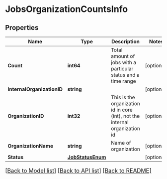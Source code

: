 # JobsOrganizationCountsInfo

## Properties

Name | Type | Description | Notes
------------ | ------------- | ------------- | -------------
**Count** | **int64** | Total amount of jobs with a particular status and a time range | [optional] 
**InternalOrganizationID** | **string** |  | [optional] 
**OrganizationID** | **int32** | This is the organization id in core (int), not the internal organization id | [optional] 
**OrganizationName** | **string** | Name of organization | [optional] 
**Status** | [**JobStatusEnum**](JobStatusEnum.md) |  | [optional] 

[[Back to Model list]](../README.md#documentation-for-models) [[Back to API list]](../README.md#documentation-for-api-endpoints) [[Back to README]](../README.md)

<style>
     p, ul, ol, li { font-size: 18px !important;}
</style>


